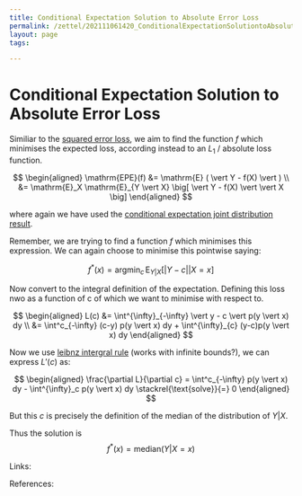 ```yaml
---
title: Conditional Expectation Solution to Absolute Error Loss
permalink: /zettel/202111061420_ConditionalExpectationSolutiontoAbsoluteErrorLoss
layout: page
tags: 

---
```

# Conditional Expectation Solution to Absolute Error Loss

Similiar to the [squared error loss](202103271143_conditionalExpectationSolutionSquaredError), we aim to find the function $f$ which minimises the expected loss, according instead to an $L_1$ / absolute loss function.

$$
\begin{aligned}
\mathrm{EPE}(f) &= \mathrm{E} ( \vert Y - f(X) \vert ) \\
&= \mathrm{E}_X \mathrm{E}_{Y \vert X} \big[ \vert Y - f(X) \vert \vert X \big]
\end{aligned}
$$

where again we have used the [conditional expectation joint distribution result](202103141401_conditionalExpectationJointDistribution).

Remember, we are trying to find a function $f$ which minimises this expression. We can again choose to minimise this pointwise saying:

$$
f^{\ast}(x) = \mathrm{argmin}_c \, \mathrm{E}_{Y \vert X} \big[ \vert Y - c \vert \vert X = x \big]
$$

Now convert to the integral definition of the expectation. Defining this loss nwo as a function of c of which we want to minimise with respect to.

$$
\begin{aligned}
L(c) &= \int^{\infty}_{-\infty} \vert y - c \vert p(y \vert x) dy \\
&= \int^c_{-\infty} (c-y) p(y \vert x) dy + \int^{\infty}_{c} (y-c)p(y \vert x) dy
\end{aligned}
$$

Now we use [leibnz intergral rule](202111060005_LeibnizIntegralRule) (works with infinite bounds?), we can express $L'(c)$ as:

$$
\begin{aligned}
\frac{\partial L}{\partial c} = \int^c_{-\infty} p(y \vert x) dy - \int^{\infty}_c p(y \vert x) dy \stackrel{\text{solve}}{=} 0
\end{aligned}
$$

But this $c$ is precisely the definition of the median of the distribution of $Y \vert X$.

Thus the solution is 
$$
f^*(x) = \mathrm{median} \big( Y \vert X=x \big)
$$


Links: 

References: 

